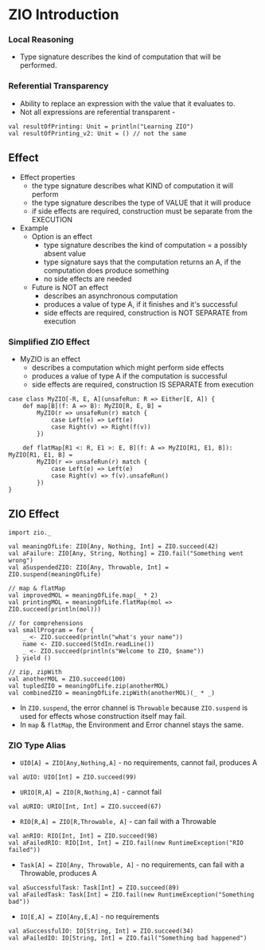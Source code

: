 # ZIO Introduction #

### Local Reasoning ###
- Type signature describes the kind of computation that will be performed.

### Referential Transparency ###
- Ability to replace an expression with the value that it evaluates to.
- Not all expressions are referential transparent -
```
val resultOfPrinting: Unit = println("Learning ZIO")
val resultOfPrinting_v2: Unit = () // not the same
```

## Effect ##
- Effect properties
    - the type signature describes what KIND of computation it will perform
    - the type signature describes the type of VALUE that it will produce
    - if side effects are required, construction must be separate from the EXECUTION
- Example
    - Option is an effect
        - type signature describes the kind of computation = a possibly absent value
        - type signature says that the computation returns an A, if the computation does produce something
        - no side effects are needed
    - Future is NOT an effect
        - describes an asynchronous computation
        - produces a value of type A, if it finishes and it's successful
        - side effects are required, construction is NOT SEPARATE from execution

### Simplified ZIO Effect ###
- MyZIO is an effect
    - describes a computation which might perform side effects
    - produces a value of type A if the computation is successful
    - side effects are required, construction IS SEPARATE from execution

```
case class MyZIO[-R, E, A](unsafeRun: R => Either[E, A]) {
    def map[B](f: A => B): MyZIO[R, E, B] = 
        MyZIO(r => unsafeRun(r) match {
            case Left(e) => Left(e)
            case Right(v) => Right(f(v))
        })

    def flatMap[R1 <: R, E1 >: E, B](f: A => MyZIO[R1, E1, B]): MyZIO[R1, E1, B] = 
        MyZIO(r => unsafeRun(r) match {
            case Left(e) => Left(e)
            case Right(v) => f(v).unsafeRun()
        })
}
```

## ZIO Effect ##

```
import zio._

val meaningOfLife: ZIO[Any, Nothing, Int] = ZIO.succeed(42)
val aFailure: ZIO[Any, String, Nothing] = ZIO.fail("Something went wrong")
val aSuspendedZIO: ZIO[Any, Throwable, Int] = ZIO.suspend(meaningOfLife)

// map & flatMap
val improvedMOL = meaningOfLife.map(_ * 2)
val printingMOL = meaningOfLife.flatMap(mol => ZIO.succeed(println(mol)))

// for comprehensions
val smallProgram = for {
    _ <- ZIO.succeed(println("what's your name"))
    name <- ZIO.succeed(StdIn.readLine())
    _ <- ZIO.succeed(println(s"Welcome to ZIO, $name"))
  } yield ()

// zip, zipWith
val anotherMOL = ZIO.succeed(100)
val tupledZIO = meaningOfLife.zip(anotherMOL)
val combinedZIO = meaningOfLife.zipWith(anotherMOL)(_ * _)
```

- In `ZIO.suspend`, the error channel is `Throwable` because `ZIO.suspend` is used for effects whose construction itself may fail.
- In `map` & `flatMap`, the Environment and Error channel stays the same.

### ZIO Type Alias ###
- `UIO[A] = ZIO[Any,Nothing,A]` - no requirements, cannot fail, produces A
```
val aUIO: UIO[Int] = ZIO.succeed(99)
```
- `URIO[R,A] = ZIO[R,Nothing,A]` - cannot fail
```
val aURIO: URIO[Int, Int] = ZIO.succeed(67)
```
- `RIO[R,A] = ZIO[R,Throwable, A]` - can fail with a Throwable
```
val anRIO: RIO[Int, Int] = ZIO.succeed(98)
val aFailedRIO: RIO[Int, Int] = ZIO.fail(new RuntimeException("RIO failed"))
```
- `Task[A] = ZIO[Any, Throwable, A]` - no requirements, can fail with a Throwable, produces A
```
val aSuccessfulTask: Task[Int] = ZIO.succeed(89)
val aFailedTask: Task[Int] = ZIO.fail(new RuntimeException("Something bad"))
```
- `IO[E,A] = ZIO[Any,E,A]` - no requirements
```
val aSuccessfulIO: IO[String, Int] = ZIO.succeed(34)
val aFailedIO: IO[String, Int] = ZIO.fail("Something bad happened")
```

